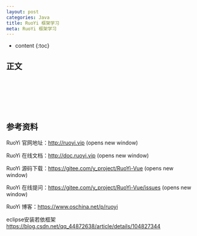 ```yaml
---
layout: post
categories: Java
title: RuoYi 框架学习
meta: RuoYi 框架学习
---
```

* content
{:toc}

## 正文





<br/><br/><br/><br/><br/>
## 参考资料

RuoYi 官网地址：http://ruoyi.vip (opens new window)

RuoYi 在线文档：http://doc.ruoyi.vip (opens new window)

RuoYi 源码下载：https://gitee.com/y_project/RuoYi-Vue (opens new window)

RuoYi 在线提问：https://gitee.com/y_project/RuoYi-Vue/issues (opens new window)

RuoYi 博客：https://www.oschina.net/p/ruoyi

eclipse安装若依框架 <https://blog.csdn.net/qq_44872638/article/details/104827344>

